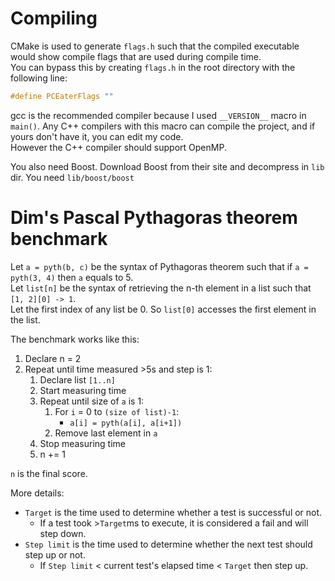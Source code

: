 # Compiling
CMake is used to generate `flags.h` such that the compiled executable would show compile flags that are used during compile time.  
You can bypass this by creating `flags.h` in the root directory with the following line:
```c
#define PCEaterFlags ""
```
gcc is the recommended compiler because I used ``__VERSION__`` macro in `main()`.
Any C++ compilers with this macro can compile the project, and if yours don't have it, you can edit my code.  
However the C++ compiler should support OpenMP.


You also need Boost. Download Boost from their site and decompress in `lib` dir. You need `lib/boost/boost`
# Dim's Pascal Pythagoras theorem benchmark
Let `a = pyth(b, c)` be the syntax of Pythagoras theorem such that if `a = pyth(3, 4)` then `a` equals to 5.  
Let `list[n]` be the syntax of retrieving the n-th element in a list such that `[1, 2][0] -> 1`.  
Let the first index of any list be 0. So `list[0]` accesses the first element in the list.


The benchmark works like this:

1. Declare n = 2
2. Repeat until time measured >5s and step is 1:
   1. Declare list `[1..n]`
   2. Start measuring time
   3. Repeat until size of `a` is 1:
      1. For `i` = 0 to `(size of list)-1`:
         * `a[i] = pyth(a[i], a[i+1])`
      2. Remove last element in `a`
   4. Stop measuring time
   5. n += 1

`n` is the final score.

More details:
* `Target` is the time used to determine whether a test is successful or not.
  * If a test took >`Target`ms to execute, it is considered a fail and will step down.
* `Step limit` is the time used to determine whether the next test should step up or not.
  * If `Step limit` < current test's elapsed time < `Target` then step up.